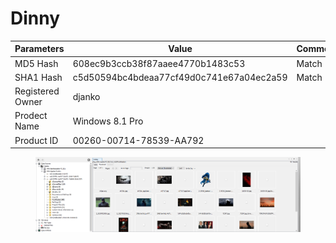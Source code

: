 # Dinny



| Parameters       | Value                                    | Comments |
| ---------------- | ---------------------------------------- | -------- |
| MD5 Hash         | 608ec9b3ccb38f87aaee4770b1483c53         | Match    |
| SHA1 Hash        | c5d50594bc4bdeaa77cf49d0c741e67a04ec2a59 | Match    |
| Registered Owner | djanko                                   |          |
| Prodect Name     | Windows 8.1 Pro                          |          |
| Product ID       | 00260-00714-78539-AA792                  |          |



<figure><img src=".gitbook/assets/Screenshot from 2023-04-06 14-35-04.png" alt=""><figcaption></figcaption></figure>

